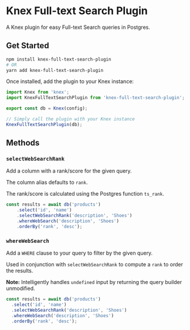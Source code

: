 # Knex Full-text Search Plugin

A Knex plugin for easy Full-text Search queries in Postgres.

## Get Started

```bash
npm install knex-full-text-search-plugin
# OR
yarn add knex-full-text-search-plugin
```

Once installed, add the plugin to your Knex instance:

```ts
import Knex from 'knex';
import KnexFullTextSearchPlugin from 'knex-full-text-search-plugin';

export const db = Knex(config);

// Simply call the plugin with your Knex instance
KnexFullTextSearchPlugin(db);
```

## Methods

### `selectWebSearchRank`

Add a column with a rank/score for the given query.

The column alias defaults to `rank`.

The rank/score is calculated using the Postgres function `ts_rank`.

```ts
const results = await db('products')
    .select('id', 'name')
    .selectWebSearchRank('description', 'Shoes')
    .whereWebSearch('description', 'Shoes')
    .orderBy('rank', 'desc');
```

### `whereWebSearch`

Add a `WHERE` clause to your query to filter by the given query.

Used in conjunction with `selectWebSearchRank` to compute a `rank` to order the results.

**Note:** Intelligently handles `undefined` input by returning the query builder unmodified.

```ts
const results = await db('products')
  .select('id', 'name')
  .selectWebSearchRank('description', 'Shoes')
  .whereWebSearch('description', 'Shoes')
  .orderBy('rank', 'desc');
```
